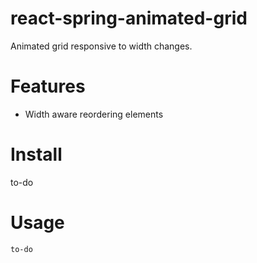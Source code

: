 # react-spring-animated-grid

Animated grid responsive to width changes.

# Features

- Width aware reordering elements

# Install

to-do
# Usage

```
to-do
```
 